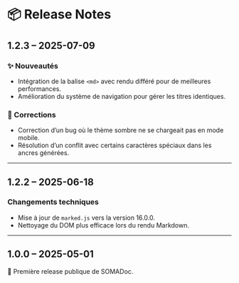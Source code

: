 # 📦 Release Notes

## 1.2.3 – 2025-07-09

### ✨ Nouveautés

- Intégration de la balise `<md>` avec rendu différé pour de meilleures performances.
- Amélioration du système de navigation pour gérer les titres identiques.

### 🐛 Corrections

- Correction d’un bug où le thème sombre ne se chargeait pas en mode mobile.
- Résolution d’un conflit avec certains caractères spéciaux dans les ancres générées.

---

## 1.2.2 – 2025-06-18

### Changements techniques

- Mise à jour de `marked.js` vers la version 16.0.0.
- Nettoyage du DOM plus efficace lors du rendu Markdown.

---

## 1.0.0 – 2025-05-01

🎉 Première release publique de SOMADoc.
